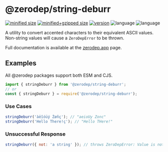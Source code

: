 # @zerodep/string-deburr

[![minified size](https://img.shields.io/bundlephobia/min/@zerodep/string-deburr?style=flat-square&color=blue)](https://bundlephobia.com/package/@zerodep/string-deburr)
[![minified+gzipped size](https://img.shields.io/bundlephobia/minzip/@zerodep/string-deburr?style=flat-square&color=blue)](https://bundlephobia.com/package/@zerodep/string-deburr)
[![version](https://img.shields.io/npm/v/@zerodep/string-deburr?style=flat-square&color=blue)](https://www.npmjs.com/package/@zerodep/string-deburr)
![language](https://img.shields.io/github/languages/top/cdepage/zerodep?style=flat-square)
![language](https://img.shields.io/badge/types-included-blue?style=flat-square)

A utility to convert accented characters to their equivalent ASCII values. Non-string values will cause a `ZeroDepError` to be thrown.

Full documentation is available at the [zerodep.app](http://zerodep.app/string/deburr) page.

## Examples

All @zerodep packages support both ESM and CJS.

```javascript
import { stringDeburr } from '@zerodep/string-deburr';
// or
const { stringDeburr } = require('@zerodep/string-deburr');
```

### Use Cases

```javascript
stringDeburr('àëîóüý Žøñç'); // "aeioUy Zonc"
stringDeburr('Hello There!ç'); // "Hello THere!"
```

### Unsuccessful Response

```javascript
stringDeburr({ not: 'a string' }); // throws ZeroDepError: Value is not a string
```
